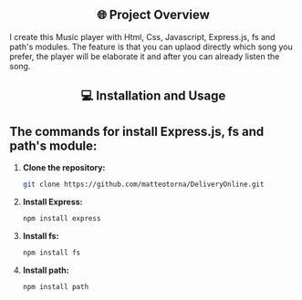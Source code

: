 <div align="center">
  
## 🌐 Project Overview

</div>
  I create this Music player with Html, Css, Javascript, Express.js, fs and path's modules. The feature is that you can uplaod directly which song you prefer, the player will be elaborate it and after you can already listen the song.

<div align="center">

## 💻 Installation and Usage

</div>

<h2>The commands for install Express.js, fs and path's module:</h2>

1. **Clone the repository:**
   ```sh
   git clone https://github.com/matteotorna/DeliveryOnline.git

2. **Install Express:**
   ```sh
   npm install express

3. **Install fs:**
   ```sh
   npm install fs

4. **Install path:**
   ```sh
   npm install path

</div>
